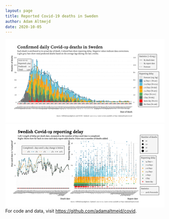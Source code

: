 ```yaml
---
layout: page
title: Reported Covid-19 deaths in Sweden
author: Adam Altmejd
date: 2020-10-05
---
```


![Graph of Swedish Covid-19 deaths with reporting delay.](deaths_lag_sweden_2020-10-05.png "Swedish Covid-19 deaths.")
![Graph of Swedish Covid-19 reporting delay in daily deaths.](lag_trend_sweden_2020-10-05.png "Trend in Swedish Covid-19 mortality reporting delay.")
For code and data, visit <https://github.com/adamaltmejd/covid>.
